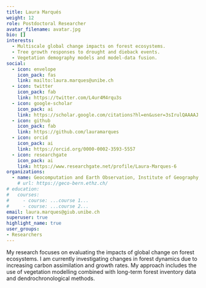 ```yaml
---
title: Laura Marqués
weight: 12
role: Postdoctoral Researcher
avatar_filename: avatar.jpg
bio: []
interests:
  - Multiscale global change impacts on forest ecosystems.
  - Tree growth responses to drought and dieback events.
  - Vegetation demography models and model-data fusion.
social:
  - icon: envelope
    icon_pack: fas
    link: mailto:laura.marques@unibe.ch
  - icon: twitter
    icon_pack: fab
    link: https://twitter.com/L4ur4M4rqu3s
  - icon: google-scholar
    icon_pack: ai
    link: https://scholar.google.com/citations?hl=en&user=3sIrulQAAAAJ
  - icon: github
    icon_pack: fab
    link: https://github.com/lauramarques
  - icon: orcid
    icon_pack: ai
    link: https://orcid.org/0000-0002-3593-5557
  - icon: researchgate
    icon_pack: ai
    link: https://www.researchgate.net/profile/Laura-Marques-6
organizations:
  - name: Geocomputation and Earth Observation, Institute of Geography, University of Bern
    # url: https://geco-bern.ethz.ch/
# education:
#   courses:
#     - course: ...course 1...
#     - course: ...course 2...
email: laura.marques@giub.unibe.ch
superuser: true
highlight_name: true
user_groups:
- Researchers
---
```


My research focuses on evaluating the impacts of global change on forest ecosystems. I am currently investigating changes in forest dynamics due to increasing carbon assimilation and growth rates. My approach includes the use of vegetation modelling combined with long-term forest inventory data and dendrochronological methods.


<!-- {{< icon name="download" pack="fas" >}} Download my {{< staticref "files/cv.pdf" "newtab" >}}CV{{< /staticref >}}. -->
